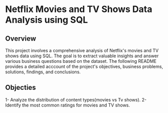 # Netflix Movies and TV Shows Data Analysis using SQL

## Overview
This project involves a comprehensive analysis of Netflix's movies and TV shows data using SQL. The goal is to extract valuable insights and answer various business questions based on the dataset. The following README provides a detailed acccount of the project's objectives, business problems, solutions, findings, and conclusions.

## Objecties
1- Analyze the distribution of content types(movies vs Tv shows).
2- Identify the most common ratings for movies and TV shows.
